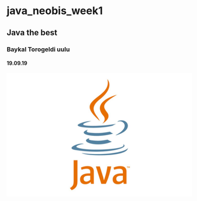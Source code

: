 # java_neobis_week1
## Java the best
### Baykal Torogeldi uulu
#### 19.09.19

![](src/java_logo_640.jpg)
